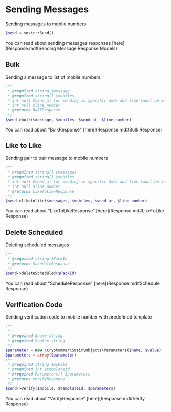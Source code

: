 # Sending Messages
Sending messages to mobile numbers
```php
$send = smsir::Send()
```

You can read about sending messages responses [here](Response.md#Sending Message Response Models)
## Bulk
Sending a message to list of mobile numbers
```php
/**
 * @required string $message
 * @required string[] $mobiles
 * int|null $send_at for sending in specific date and time (must be in unix)
 * int|null $line_number 
 * @returns BulkResponse
 */
$send->bulk($message, $mobiles, $send_at, $line_number)
```
You can read about "BulkResponse" [here](Response.md#Bulk Response)

## Like to Like
Sending pair to pair message to mobile numbers
```php
/**
 * @required string[] $messages
 * @required string[] $mobiles
 * int|null $send_at for sending in specific date and time (must be in unix)
 * int|null $line_number 
 * @returns LikeToLikeResponse
 */
$send->liketolike($messages, $mobiles, $send_at, $line_number)
```
You can read about "LikeToLikeResponse" [here](Response.md#LikeToLike Response)

## Delete Scheduled
Deleting scheduled messages
```php
/**
 * @required string $PackId 
 * @returns ScheduleResponse
 */
$send->deleteScheduled($PackId)
```
You can read about "ScheduleResponse" [here](Response.md#Schedule Response)

## Verification Code
Sending verification code to mobile number with predefined template
```php
/**
 * 
 * @required $name string
 * @required $value string
 */
$parameter = new \Cryptommer\Smsir\Objects\Parameters($name, $value)
$parameters = array($parameter) 
/**
 * @required string $mobile
 * @required int $templateId
 * @required Parameters[] $parameters
 * @returns VerifyResponse
 */
$send->Verify($mobile, $templateId, $parameters)
```
You can read about "VerifyResponse" [here](Response.md#Verify Response)

